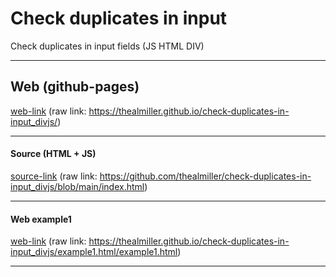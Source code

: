 # Check duplicates in input
Check duplicates in input fields (JS HTML DIV)

---

## Web (github-pages)
[web-link](https://thealmiller.github.io/check-duplicates-in-input_divjs/)
(raw link: https://thealmiller.github.io/check-duplicates-in-input_divjs/)

---

#### Source (HTML + JS)
[source-link](https://github.com/thealmiller/check-duplicates-in-input_divjs/blob/main/index.html)
(raw link: https://github.com/thealmiller/check-duplicates-in-input_divjs/blob/main/index.html)

---

#### Web example1
[web-link](https://thealmiller.github.io/check-duplicates-in-input_divjs/example1.html)
(raw link: https://thealmiller.github.io/check-duplicates-in-input_divjs/example1.html/example1.html)

---
